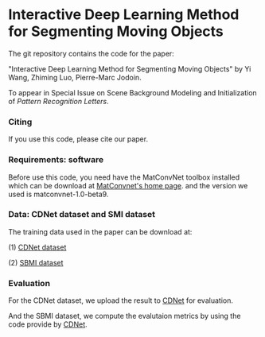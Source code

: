 # Interactive Deep Learning Method for Segmenting Moving Objects

The git repository contains the code for the paper: 

"Interactive Deep Learning Method for Segmenting Moving Objects" by Yi Wang, Zhiming Luo, Pierre-Marc Jodoin. 

To appear in Special Issue on Scene Background Modeling and Initialization of *Pattern Recognition Letters*.



### Citing

If you use this code, please cite our paper.

    
### Requirements: software

Before use this code, you need have the MatConvNet toolbox installed which can be download at [MatConvnet's home page](http://www.vlfeat.org/matconvnet/). and the version we used is matconvnet-1.0-beta9.

### Data: CDNet dataset and SMI dataset

The training data used in the paper can be download at: 

(1) [CDNet dataset](https://drive.google.com/open?id=0B5R9-JLKvJcvdHBYQVlRV1FoQ3M)

(2) [SBMI dataset](https://drive.google.com/open?id=0B5R9-JLKvJcva2RvaDk2SVgyb2s)

### Evaluation

For the CDNet dataset, we upload the result to [CDNet](http://changedetection.net/) for evaluation.

And the SBMI dataset, we compute the evalutaion metrics by using the code provide by [CDNet](http://changedetection.net/).



